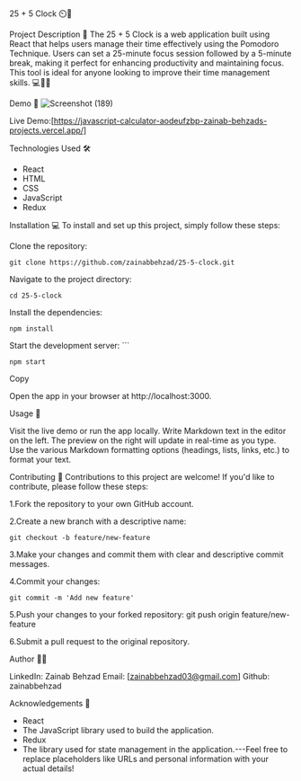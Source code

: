 25 + 5 Clock ⏲️🚀

Project Description 📝
The 25 + 5 Clock is a web application built using React that helps users manage their time effectively using the Pomodoro Technique. Users can set a 25-minute focus session followed by a 5-minute break, making it perfect for enhancing productivity and maintaining focus. This tool is ideal for anyone looking to improve their time management skills. 💻📝🚀

Demo 📸
![Screenshot (189)](https://github.com/user-attachments/assets/a015ead1-e23c-4403-875c-ac5012b9aae4)





Live Demo:[https://javascript-calculator-aodeufzbp-zainab-behzads-projects.vercel.app/]


Technologies Used 🛠️
- React
- HTML
- CSS
- JavaScript
- Redux


Installation 💻
To install and set up this project, simply follow these steps:

Clone the repository: 

    git clone https://github.com/zainabbehzad/25-5-clock.git

Navigate to the project directory: 

    cd 25-5-clock 

Install the dependencies: 

    npm install  

Start the development server: ```

    npm start

Copy

Open the app in your browser at
    http://localhost:3000.


Usage 🎯

Visit the live demo or run the app locally.
Write Markdown text in the editor on the left.
The preview on the right will update in real-time as you type.
Use the various Markdown formatting options (headings, lists, links, etc.) to format your text.


Contributing 🤝
Contributions to this project are welcome! If you'd like to contribute, please follow these steps:

1.Fork the repository to your own GitHub account.

2.Create a new branch with a descriptive name:

    git checkout -b feature/new-feature  

3.Make your changes and commit them with clear and descriptive commit messages.

4.Commit your changes: 

    git commit -m 'Add new feature'  

5.Push your changes to your forked repository: 
    git push origin feature/new-feature  

6.Submit a pull request to the original repository.


Author 👩‍💻

LinkedIn: Zainab Behzad
Email: [zainabbehzad03@gmail.com]
Github: zainabbehzad


Acknowledgements 🙏
- React 
- The JavaScript library used to build the application.
- Redux 
- The library used for state management in the application.---Feel free to replace placeholders like URLs and personal information with your actual details!
